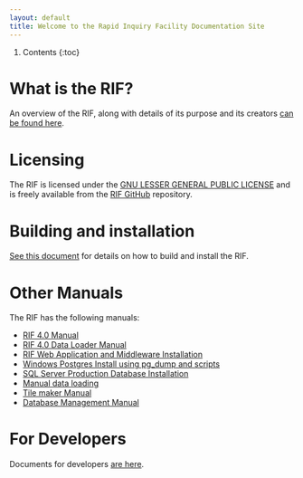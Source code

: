 ```yaml
---
layout: default
title: Welcome to the Rapid Inquiry Facility Documentation Site
---
```


1. Contents
{:toc}

# What is the RIF?

An overview of the RIF, along with details of its purpose and its creators  [can be found here](introduction/what-is-the-RIF).

# Licensing

The RIF is licensed under the [GNU LESSER GENERAL PUBLIC LICENSE](https://www.gnu.org/licenses/lgpl-3.0.en.html) and is freely available
from the [RIF GitHub](https://github.com/smallAreaHealthStatisticsUnit/rapidInquiryFacility/) repository.

# Building and installation

[See this document](introduction/building-and-installation) for details on how to build and install the RIF.

# Other Manuals

The RIF has the following manuals:

- [RIF 4.0 Manual](standalone/RIF_v40_Manual.pdf)
- [RIF 4.0 Data Loader Manual](standalone/RIF_Data_Loader_Manual.pdf)
- [RIF Web Application and Middleware Installation](rifWebApplication/rifWebApplication)
- [Windows Postgres Install using pg_dump and scripts](rifDatabase/Postgres/docs/windows_install_from_pg_dump)
- [SQL Server Production Database Installation](rifDatabase/SQLserver/production/INSTALL)
- [Manual data loading](rifDatabase/DataLoaderData/DataLoading)
- [Tile maker Manual](rifNodeServices/tileMaker)
- [Database Management Manual](rifDatabase/databaseManagementManual)

# For Developers

Documents for developers [are here](development/).
